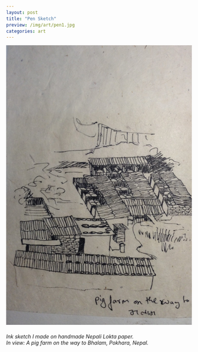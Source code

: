 ```yaml
---
layout: post
title: "Pen Sketch"
preview: /img/art/pen1.jpg
categories: art
---
```


![Sketch](/img/art/pen1.jpg) <br> 
###### Ink sketch I made on handmade Nepali Lokta paper. <br> In view: A pig farm on the way to Bhalam, Pokhara, Nepal.